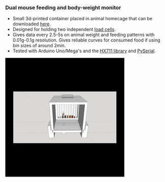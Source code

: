 ### Dual mouse feeding and body-weight monitor 

* Small 3d-printed container placed in animal homecage that can be downloaded [here](https://github.com/sronilsson/3D_designs/tree/master/dual-feeding-bw-monitor).
* Designed for holding two independent [load cells](https://www.amazon.com/dp/B076P8G8B6/ref=cm_sw_r_tw_dp_U_x_pFM.Db08M0R2R).
* Gives data every 2.5-5s on animal weight and feeding patterns with 0.01g-0.1g resolution. Gives reliable curves for consumed food if using bin sizes of around 2min.
* Tested with Arduino Uno/Mega's and the [HX711 library](https://www.arduinolibraries.info/libraries/hx711-arduino-library) and [PySerial](https://pypi.org/project/pyserial/).

![alt text](Food_consumption.jpg)



 


 